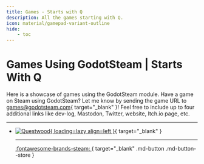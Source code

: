 ```yaml
---
title: Games - Starts with Q
description: All the games starting with Q.
icon: material/gamepad-variant-outline
hide:
    - toc
---
```


# Games Using GodotSteam | Starts With Q

Here is a showcase of games using the GodotSteam module. Have a game on Steam using GodotSteam? Let me know by sending the game URL to [games@godotsteam.com](mailto:games@godotsteam.com){ target="\_blank" }!  Feel free to include up to four additional links like dev-log, Mastodon, Twitter, website, Itch.io page, etc.

---

- [![Questwood](https://steamcdn-a.akamaihd.net/steam/apps/3498550/header.jpg){ loading=lazy align=left }](https://store.steampowered.com/app/3498550/Questwood/){ target="\_blank" }

    ---

    [ :fontawesome-brands-steam: ](https://store.steampowered.com/app/3498550/Questwood/){ target="\_blank" .md-button .md-button--store }